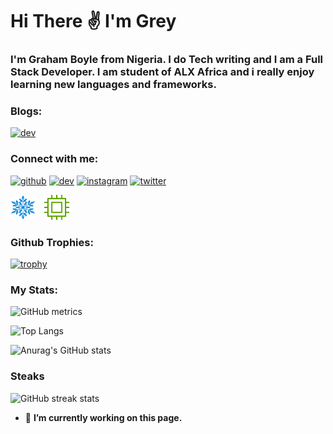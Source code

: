 # Hi There ✌ I'm Grey

### I'm Graham Boyle from Nigeria. I do Tech writing and I am a Full Stack Developer. I am student of ALX Africa and i really enjoy learning new languages and frameworks.

### Blogs:
 [<img src='https://cdn.jsdelivr.net/npm/simple-icons@3.0.1/icons/hashnode.svg' alt='dev' height='40'>](https://greybillions.hashnode.dev) 
 

### Connect with me:

[<img src='https://cdn.jsdelivr.net/npm/simple-icons@3.0.1/icons/github.svg' alt='github' height='40'>](https://github.com/greybillions)  [<img src='https://cdn.jsdelivr.net/npm/simple-icons@3.0.1/icons/dev-dot-to.svg' alt='dev' height='40'>](https://dev.to/greybillions)  [<img src='https://cdn.jsdelivr.net/npm/simple-icons@3.0.1/icons/instagram.svg' alt='instagram' height='40'>](https://www.instagram.com/greybillions/)  [<img src='https://cdn.jsdelivr.net/npm/simple-icons@3.0.1/icons/twitter.svg' alt='twitter' height='40'>](https://twitter.com/Dev__Grey)  

<a href='https://archiveprogram.github.com/'><img src='https://raw.githubusercontent.com/acervenky/animated-github-badges/master/assets/acbadge.gif' width='40' height='40'></a> <a href='https://docs.github.com/en/developers'><img src='https://raw.githubusercontent.com/acervenky/animated-github-badges/master/assets/devbadge.gif' width='40' height='40'></a> 

### Github Trophies:
[![trophy](https://github-profile-trophy.vercel.app/?username=greybillions)](https://github.com/ryo-ma/github-profile-trophy)

### My Stats:

![GitHub metrics](https://metrics.lecoq.io/greybillions) 

![Top Langs](https://github-readme-stats.vercel.app/api/top-langs/?username=greybillions&langs_count=8)

![Anurag's GitHub stats](https://github-readme-stats.vercel.app/api?username=greybillions&show_icons=true)

### Steaks
![GitHub streak stats](https://streak-stats.demolab.com/?user=greybillions)  

- 🔭 **I’m currently working on this page.**
